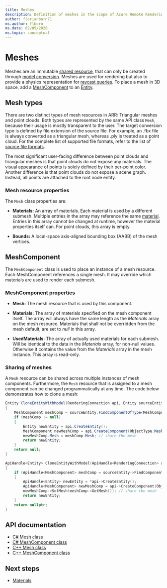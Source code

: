 ```yaml
---
title: Meshes
description: Definition of meshes in the scope of Azure Remote Rendering
author: florianborn71
ms.author: flborn
ms.date: 02/05/2020
ms.topic: conceptual
---
```


# Meshes

Meshes are an immutable [shared resource](../concepts/lifetime.md), that can only be created through [model conversion](../how-tos/conversion/model-conversion.md). Meshes are used for rendering but also to provide a physics representation for [raycast queries](../overview/features/spatial-queries.md). To place a mesh in 3D space, add a [MeshComponent](#meshcomponent) to an [Entity](entities.md).

## Mesh types

There are two distinct types of mesh resources in ARR: Triangular meshes and point clouds. Both types are represented by the same API class `Mesh`, because their usage is mostly transparent to the user. The target conversion type is defined by file extension of the source file. For example, an .fbx file is always converted as a triangular mesh, whereas .ply is treated as a point cloud. For the complete list of supported file formats, refer to the list of [source file formats](../how-tos/conversion/model-conversion#supported-source-formats).

The most significant user-facing difference between point clouds and triangular meshes is that point clouds do not expose any materials. The visual appearance of points is solely defined by their per-point color. Another difference is that point clouds do not expose a scene graph. Instead, all points are attached to the root node entity.

### Mesh resource properties

The `Mesh` class properties are:

* **Materials:** An array of materials. Each material is used by a different submesh. Multiple entries in the array may reference the same [material](materials.md). Entries in this array cannot be changed at runtime, however the material properties itself can.
For point clouds, this array is empty.

* **Bounds:** A local-space axis-aligned bounding box (AABB) of the mesh vertices.

## MeshComponent

The `MeshComponent` class is used to place an instance of a mesh resource. Each MeshComponent references a single mesh. It may override which materials are used to render each submesh.

### MeshComponent properties

* **Mesh:** The mesh resource that is used by this component.

* **Materials:** The array of materials specified on the mesh component itself. The array will always have the same length as the *Materials* array on the mesh resource. Materials that shall not be overridden from the mesh default, are set to *null* in this array.

* **UsedMaterials:** The array of actually used materials for each submesh. Will be identical to the data in the *Materials* array, for non-null values. Otherwise it contains the value from the *Materials* array in the mesh instance. This array is read-only.

### Sharing of meshes

A `Mesh` resource can be shared across multiple instances of mesh components. Furthermore, the `Mesh` resource that is assigned to a mesh component can be changed programmatically at any time. The code below demonstrates how to clone a mesh:

```cs
Entity CloneEntityWithModel(RenderingConnection api, Entity sourceEntity)
{
    MeshComponent meshComp = sourceEntity.FindComponentOfType<MeshComponent>();
    if (meshComp != null)
    {
        Entity newEntity = api.CreateEntity();
        MeshComponent newMeshComp = api.CreateComponent(ObjectType.MeshComponent, newEntity) as MeshComponent;
        newMeshComp.Mesh = meshComp.Mesh; // share the mesh
        return newEntity;
    }
    return null;
}
```

```cpp
ApiHandle<Entity> CloneEntityWithModel(ApiHandle<RenderingConnection> api, ApiHandle<Entity> sourceEntity)
{
    if (ApiHandle<MeshComponent> meshComp = sourceEntity->FindComponentOfType<MeshComponent>())
    {
        ApiHandle<Entity> newEntity = *api->CreateEntity();
        ApiHandle<MeshComponent> newMeshComp = api->CreateComponent(ObjectType::MeshComponent, newEntity)->as<RemoteRendering::MeshComponent>();
        newMeshComp->SetMesh(meshComp->GetMesh()); // share the mesh
        return newEntity;
    }
    return nullptr;
}
```

## API documentation

* [C# Mesh class](/dotnet/api/microsoft.azure.remoterendering.mesh)
* [C# MeshComponent class](/dotnet/api/microsoft.azure.remoterendering.meshcomponent)
* [C++ Mesh class](/cpp/api/remote-rendering/mesh)
* [C++ MeshComponent class](/cpp/api/remote-rendering/meshcomponent)


## Next steps

* [Materials](materials.md)